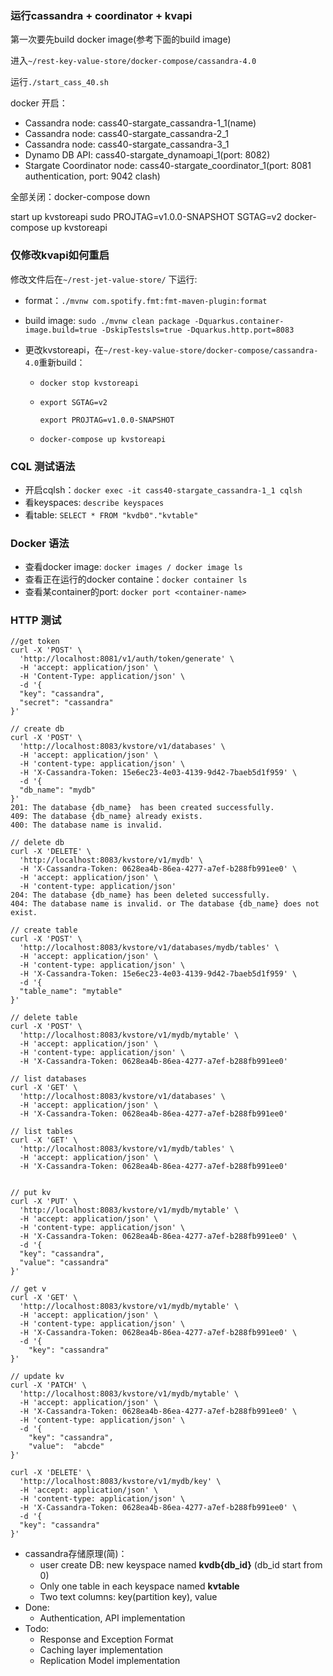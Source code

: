 ### 运行cassandra + coordinator + kvapi

第一次要先build docker image(参考下面的build image)

进入`~/rest-key-value-store/docker-compose/cassandra-4.0`

运行`./start_cass_40.sh `

docker 开启：

+ Cassandra node: cass40-stargate_cassandra-1_1(name)
+ Cassandra node: cass40-stargate_cassandra-2_1
+ Cassandra node: cass40-stargate_cassandra-3_1
+ Dynamo DB API: cass40-stargate_dynamoapi_1(port: 8082)
+ Stargate Coordinator node: cass40-stargate_coordinator_1(port: 8081 authentication, port: 9042 clash)

全部关闭：docker-compose down

start up kvstoreapi
sudo PROJTAG=v1.0.0-SNAPSHOT SGTAG=v2 docker-compose up kvstoreapi


### 仅修改kvapi如何重启

修改文件后在`~/rest-jet-value-store/` 下运行:

+ format：`./mvnw com.spotify.fmt:fmt-maven-plugin:format`

+ build image: `sudo ./mvnw clean package -Dquarkus.container-image.build=true -DskipTestsls=true -Dquarkus.http.port=8083`

+ 更改kvstoreapi，在`~/rest-key-value-store/docker-compose/cassandra-4.0`重新build：

  + `docker stop kvstoreapi`

  + `export SGTAG=v2`

    `export PROJTAG=v1.0.0-SNAPSHOT`

  + `docker-compose up kvstoreapi`

### CQL 测试语法

+ 开启cqlsh：`docker exec -it cass40-stargate_cassandra-1_1 cqlsh`
+ 看keyspaces: `describe keyspaces`
+ 看table: `SELECT * FROM "kvdb0"."kvtable"`

### Docker 语法

+ 查看docker image: `docker images / docker image ls`
+ 查看正在运行的docker containe：`docker container ls`
+ 查看某container的port: `docker port <container-name>` 

### HTTP 测试

```
//get token 
curl -X 'POST' \
  'http://localhost:8081/v1/auth/token/generate' \
  -H 'accept: application/json' \
  -H 'Content-Type: application/json' \
  -d '{
  "key": "cassandra",
  "secret": "cassandra"
}'

// create db
curl -X 'POST' \
  'http://localhost:8083/kvstore/v1/databases' \
  -H 'accept: application/json' \
  -H 'content-type: application/json' \
  -H 'X-Cassandra-Token: 15e6ec23-4e03-4139-9d42-7baeb5d1f959' \
  -d '{
  "db_name": "mydb"
}'
201: The database {db_name}  has been created successfully.
409: The database {db_name} already exists.
400: The database name is invalid.

// delete db
curl -X 'DELETE' \
  'http://localhost:8083/kvstore/v1/mydb' \
  -H 'X-Cassandra-Token: 0628ea4b-86ea-4277-a7ef-b288fb991ee0' \
  -H 'accept: application/json' \
  -H 'content-type: application/json'
204: The database {db_name} has been deleted successfully.
404: The database name is invalid. or The database {db_name} does not exist.

// create table
curl -X 'POST' \
  'http://localhost:8083/kvstore/v1/databases/mydb/tables' \
  -H 'accept: application/json' \
  -H 'content-type: application/json' \
  -H 'X-Cassandra-Token: 15e6ec23-4e03-4139-9d42-7baeb5d1f959' \
  -d '{
  "table_name": "mytable"
}'

// delete table
curl -X 'POST' \
  'http://localhost:8083/kvstore/v1/mydb/mytable' \
  -H 'accept: application/json' \
  -H 'content-type: application/json' \
  -H 'X-Cassandra-Token: 0628ea4b-86ea-4277-a7ef-b288fb991ee0'

// list databases
curl -X 'GET' \
  'http://localhost:8083/kvstore/v1/databases' \
  -H 'accept: application/json' \
  -H 'X-Cassandra-Token: 0628ea4b-86ea-4277-a7ef-b288fb991ee0'

// list tables
curl -X 'GET' \
  'http://localhost:8083/kvstore/v1/mydb/tables' \
  -H 'accept: application/json' \
  -H 'X-Cassandra-Token: 0628ea4b-86ea-4277-a7ef-b288fb991ee0'


// put kv
curl -X 'PUT' \
  'http://localhost:8083/kvstore/v1/mydb/mytable' \
  -H 'accept: application/json' \
  -H 'content-type: application/json' \
  -H 'X-Cassandra-Token: 0628ea4b-86ea-4277-a7ef-b288fb991ee0' \
  -d '{
  "key": "cassandra",
  "value": "cassandra"
}'

// get v
curl -X 'GET' \
  'http://localhost:8083/kvstore/v1/mydb/mytable' \
  -H 'accept: application/json' \
  -H 'content-type: application/json' \
  -H 'X-Cassandra-Token: 0628ea4b-86ea-4277-a7ef-b288fb991ee0' \
  -d '{
    "key": "cassandra"
}'

// update kv
curl -X 'PATCH' \
  'http://localhost:8083/kvstore/v1/mydb/mytable' \
  -H 'accept: application/json' \
  -H 'X-Cassandra-Token: 0628ea4b-86ea-4277-a7ef-b288fb991ee0' \
  -H 'content-type: application/json' \
  -d '{
    "key": "cassandra",
    "value":  "abcde"
}'

curl -X 'DELETE' \
  'http://localhost:8083/kvstore/v1/mydb/key' \
  -H 'accept: application/json' \
  -H 'content-type: application/json' \
  -H 'X-Cassandra-Token: 0628ea4b-86ea-4277-a7ef-b288fb991ee0' \
  -d '{
  "key": "cassandra"
}'
```

+ cassandra存储原理(简)：
  + user create DB: new keyspace named **kvdb{db_id}** (db_id start from 0)
  + Only one table in each keyspace named **kvtable**
  + Two text columns: key(partition key), value
+ Done:
  + Authentication, API implementation
+ Todo:
  + Response and Exception Format
  + Caching layer implementation
  + Replication Model implementation

